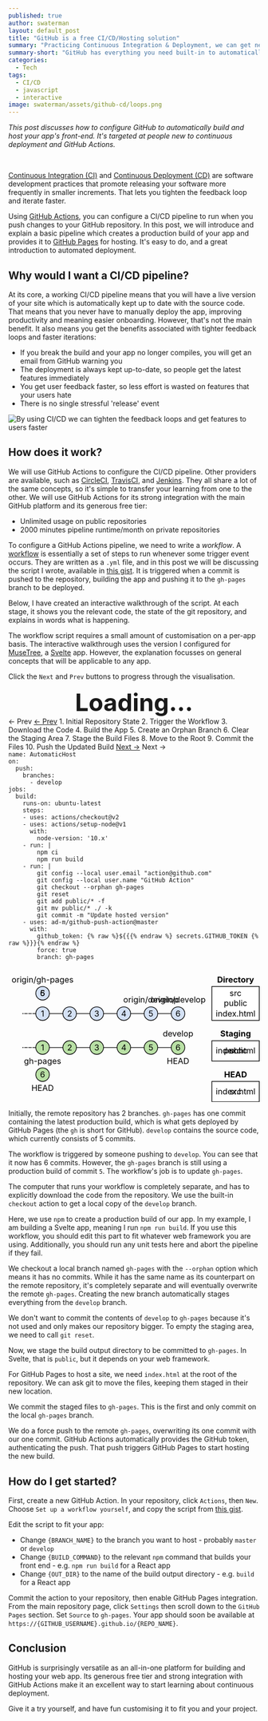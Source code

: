 ```yaml
---
published: true
author: swaterman
layout: default_post
title: "GitHub is a free CI/CD/Hosting solution"
summary: "Practicing Continuous Integration & Deployment, we can get new features to users faster and tighten our feedback loops. In this introduction to CI/CD, I introduce and explain an example GitHub Actions workflow which builds your front-end and deploys it with GitHub Pages"
summary-short: "GitHub has everything you need built-in to automatically build and deploy your app completely free"
categories:
  - Tech
tags:
  - CI/CD
  - javascript
  - interactive
image: swaterman/assets/github-cd/loops.png
---
```


<script src="{{ site.github.url }}/swaterman/assets/util/css.js"></script>
<script>loadCss("{{ site.github.url }}/swaterman/assets/github-cd/styles.css");</script>
<script src="{{ site.github.url }}/swaterman/assets/github-cd/script.js"></script>

*This post discusses how to configure GitHub to automatically build and host your app's front-end.*
*It's targeted at people new to continuous deployment and GitHub Actions.*

<br/>

[Continuous Integration (CI)](https://en.wikipedia.org/wiki/Continuous_integration) and [Continuous Deployment (CD)](https://en.wikipedia.org/wiki/Continuous_deployment) are software development practices that promote releasing your software more frequently in smaller increments.
That lets you tighten the feedback loop and iterate faster. 

Using [GitHub Actions](https://github.com/features/actions), you can configure a CI/CD pipeline to run when you push changes to your GitHub repository.
In this post, we will introduce and explain a basic pipeline which creates a production build of your app and provides it to [GitHub Pages](https://pages.github.com/) for hosting.
It's easy to do, and a great introduction to automated deployment.

## Why would I want a CI/CD pipeline?

At its core, a working CI/CD pipeline means that you will have a live version of your site which is automatically kept up to date with the source code.
That means that you never have to manually deploy the app, improving productivity and meaning easier onboarding.
However, that's not the main benefit.
It also means you get the benefits associated with tighter feedback loops and faster iterations:

* If you break the build and your app no longer compiles, you will get an email from GitHub warning you
* The deployment is always kept up-to-date, so people get the latest features immediately
* You get user feedback faster, so less effort is wasted on features that your users hate
* There is no single stressful 'release' event

![By using CI/CD we can tighten the feedback loops and get features to users faster]({{site.github.url}}/swaterman/assets/github-cd/loops.png "tighten those loops!")

## How does it work?

We will use GitHub Actions to configure the CI/CD pipeline.
Other providers are available, such as [CircleCI](https://circleci.com/), [TravisCI](https://travis-ci.org/), and [Jenkins](https://jenkins.io/).
They all share a lot of the same concepts, so it's simple to transfer your learning from one to the other.
We will use GitHub Actions for its strong integration with the main GitHub platform and its generous free tier:

* Unlimited usage on public repositories
* 2000 minutes pipeline runtime/month on private repositories

To configure a GitHub Actions pipeline, we need to write a *workflow*.
A [workflow](https://help.github.com/en/actions/configuring-and-managing-workflows/configuring-a-workflow#about-workflows) is essentially a set of steps to run whenever some trigger event occurs.
They are written as a `.yml` file, and in this post we will be discussing the script I wrote, available in [this gist](https://gist.github.com/stevenwaterman/3b5cf6bae7521c0fca400c7a3e1ede97).
It is triggered when a commit is pushed to the repository, building the app and pushing it to the `gh-pages` branch to be deployed.

Below, I have created an interactive walkthrough of the script.
At each stage, it shows you the relevant code, the state of the git repository, and explains in words what is happening.

The workflow script requires a small amount of customisation on a per-app basis.
The interactive walkthrough uses the version I configured for [MuseTree](https://github.com/stevenwaterman/musetree), a [Svelte](https://svelte.dev/) app.
However, the explanation focusses on general concepts that will be applicable to any app.

Click the `Next` and `Prev` buttons to progress through the visualisation.

<div class="hidden" style="width: 100%; text-align: center; font-weight: 700; font-size: 36pt"><b>Loading...</b></div>

<div class="slideContainer">

<div class="slideHeader">
<span class="maybe show0">&larr; Prev</span>
<a href="javascript:;" onclick="showPrev()" class="maybe show1 show2 show3 show4 show5 show6 show7 show8 show9">&larr; Prev</a>
<span class="slideTitle maybe show0">1. Initial Repository State</span>
<span class="slideTitle maybe show1">2. Trigger the Workflow</span>
<span class="slideTitle maybe show2">3. Download the Code</span>
<span class="slideTitle maybe show3">4. Build the App</span>
<span class="slideTitle maybe show4">5. Create an Orphan Branch</span>
<span class="slideTitle maybe show5">6. Clear the Staging Area</span>
<span class="slideTitle maybe show6">7. Stage the Build Files</span>
<span class="slideTitle maybe show7">8. Move to the Root</span>
<span class="slideTitle maybe show8">9. Commit the Files</span>
<span class="slideTitle maybe show9">10. Push the Updated Build</span>
<a href="javascript:;" onclick="showNext()" class="maybe show0 show1 show2 show3 show4 show5 show6 show7 show8">Next &rarr;</a>
<span class="maybe show9">Next &rarr;</span>
</div>

<div class="slideBody">

<pre class="codeBlock highlight" style="margin: 0 0 8px 0">
<code>name: AutomaticHost
<span class="slideCode slideCode1">on:</span>
  <span class="slideCode slideCode1">push:</span>
    <span class="slideCode slideCode1">branches:</span> 
      <span class="slideCode slideCode1">- develop</span>
<span class="nb">jobs</span>:
  build:
    runs-on: ubuntu-latest
    steps:
    <span class="slideCode slideCode2">- uses: actions/checkout@v2</span>
    <span class="slideCode slideCode3">- uses: actions/setup-node@v1
      with:
        node-version: <span class="s1">'10.x'</span>
    - run: |
        npm ci
        npm run build</span>
    - run: |
        git config <span class="nt">--local</span> user.email <span class="s2">"action@github.com"</span>
        git config <span class="nt">--local</span> user.name <span class="s2">"GitHub Action"</span>
        <span class="slideCode slideCode4">git checkout <span class="nt">--orphan</span> gh-pages</span>
        <span class="slideCode slideCode5">git reset</span>
        <span class="slideCode slideCode6">git add public/<span class="k">*</span> <span class="nt">-f</span></span>
        <span class="slideCode slideCode7">git <span class="nb">mv </span>public/<span class="k">*</span> ./ <span class="nt">-k</span></span>
        <span class="slideCode slideCode8">git commit <span class="nt">-m</span> <span class="s2">"Update hosted version"</span></span>
    <span class="slideCode slideCode9">- uses: ad-m/github-push-action@master
      with:
        github_token: <span class="k">{% raw %}${{{% endraw %}</span><span class="p"> secrets.GITHUB_TOKEN </span><span class="k">{% raw %}}}{% endraw %}</span>
        force: <span class="nb">true</span>
        branch: gh-pages</span>
</code>
</pre>

<div>
<div class="svgContainer">
<svg xmlns="http://www.w3.org/2000/svg" xmlns:xlink="http://www.w3.org/1999/xlink" version="1.1" viewBox="-0.5 -0.5 371 191">
<g>
<path d="M 60 110 L 80 110 L 60 110 L 80 110" fill="none" stroke="#000000" stroke-miterlimit="10" pointer-events="stroke" class="maybe show2 show3 show4 show5 show6 show7 show8 show9"></path><path d="M 40 110 L 20 110 L 40 110 L 20 110" fill="none" stroke="#000000" stroke-miterlimit="10" stroke-dasharray="3 3" pointer-events="stroke" class="maybe show2 show3 show4 show5 show6 show7 show8 show9"></path><ellipse cx="50" cy="110" rx="10" ry="10" fill="#b9e0a5" stroke="#000000" pointer-events="all" class="maybe show2 show3 show4 show5 show6 show7 show8 show9"></ellipse>
<text x="50" y="114" fill="#000000" font-size="12px" text-anchor="middle" class="maybe show2 show3 show4 show5 show6 show7 show8 show9">1</text>
<path d="M 100 110 L 120 110 L 100 110 L 120 110" fill="none" stroke="#000000" stroke-miterlimit="10" pointer-events="stroke" class="maybe show2 show3 show4 show5 show6 show7 show8 show9"></path>
<ellipse cx="90" cy="110" rx="10" ry="10" fill="#b9e0a5" stroke="#000000" pointer-events="all" class="maybe show2 show3 show4 show5 show6 show7 show8 show9"></ellipse>
<text x="90" y="114" fill="#000000" font-size="12px" text-anchor="middle" class="maybe show2 show3 show4 show5 show6 show7 show8 show9">2</text>
<path d="M 140 110 L 160 110 L 140 110 L 160 110" fill="none" stroke="#000000" stroke-miterlimit="10" pointer-events="stroke" class="maybe show2 show3 show4 show5 show6 show7 show8 show9"></path>
<ellipse cx="130" cy="110" rx="10" ry="10" fill="#b9e0a5" stroke="#000000" pointer-events="all" class="maybe show2 show3 show4 show5 show6 show7 show8 show9"></ellipse>
<text x="130" y="114" fill="#000000" font-size="12px" text-anchor="middle" class="maybe show2 show3 show4 show5 show6 show7 show8 show9">3</text>
<path d="M 180 110 L 200 110 L 180 110 L 200 110" fill="none" stroke="#000000" stroke-miterlimit="10" pointer-events="stroke" class="maybe show2 show3 show4 show5 show6 show7 show8 show9"></path>
<ellipse cx="170" cy="110" rx="10" ry="10" fill="#b9e0a5" stroke="#000000" pointer-events="all" class="maybe show2 show3 show4 show5 show6 show7 show8 show9"></ellipse>
<text x="170" y="114" fill="#000000" font-size="12px" text-anchor="middle" class="maybe show2 show3 show4 show5 show6 show7 show8 show9">4</text>
<path d="M 220 110 L 240 110 L 220 110 L 240 110" fill="none" stroke="#000000" stroke-miterlimit="10" pointer-events="stroke" class="maybe show2 show3 show4 show5 show6 show7 show8 show9"></path>
<ellipse cx="210" cy="110" rx="10" ry="10" fill="#b9e0a5" stroke="#000000" pointer-events="all" class="maybe show2 show3 show4 show5 show6 show7 show8 show9"></ellipse>
<text x="210" y="114" fill="#000000" font-size="12px" text-anchor="middle" class="maybe show2 show3 show4 show5 show6 show7 show8 show9">5</text>
<ellipse cx="250" cy="110" rx="10" ry="10" fill="#b9e0a5" stroke="#000000" pointer-events="all" class="maybe show2 show3 show4 show5 show6 show7 show8 show9"></ellipse>
<text x="250" y="114" fill="#000000" font-size="12px" text-anchor="middle" class="maybe show2 show3 show4 show5 show6 show7 show8 show9">6</text>
<text x="250" y="94" fill="#000000" font-size="12px" text-anchor="middle" class="maybe show2 show3 show4 show5 show6 show7 show8 show9">develop</text>
<text x="250" y="134" fill="#000000" font-size="12px" text-anchor="middle" class="maybe show2 show3">HEAD</text>
<path d="M 60 60 L 80 60 L 60 60 L 80 60" fill="none" stroke="#000000" stroke-miterlimit="10" pointer-events="stroke"></path>
<path d="M 40 60 L 20 60 L 40 60 L 20 60" fill="none" stroke="#000000" stroke-miterlimit="10" stroke-dasharray="3 3" pointer-events="stroke"></path>
<ellipse cx="50" cy="60" rx="10" ry="10" fill="#d4e1f5" stroke="#000000" pointer-events="all"></ellipse>
<text x="50" y="64" fill="#000000" font-size="12px" text-anchor="middle">1</text>
<path d="M 100 60 L 120 60 L 100 60 L 120 60" fill="none" stroke="#000000" stroke-miterlimit="10" pointer-events="stroke"></path>
<ellipse cx="90" cy="60" rx="10" ry="10" fill="#d4e1f5" stroke="#000000" pointer-events="all"></ellipse>
<text x="90" y="64" fill="#000000" font-size="12px" text-anchor="middle">2</text>
<path d="M 140 60 L 160 60 L 140 60 L 160 60" fill="none" stroke="#000000" stroke-miterlimit="10" pointer-events="stroke"></path>
<ellipse cx="130" cy="60" rx="10" ry="10" fill="#d4e1f5" stroke="#000000" pointer-events="all"></ellipse>
<text x="130" y="64" fill="#000000" font-size="12px" text-anchor="middle">3</text>
<path d="M 180 60 L 200 60 L 180 60 L 200 60" fill="none" stroke="#000000" stroke-miterlimit="10" pointer-events="stroke"></path>
<ellipse cx="170" cy="60" rx="10" ry="10" fill="#d4e1f5" stroke="#000000" pointer-events="all"></ellipse>
<text x="170" y="64" fill="#000000" font-size="12px" text-anchor="middle">4</text>
<path d="M 220 60 L 240 60 L 220 60 L 240 60" fill="none" stroke="#000000" stroke-miterlimit="10" pointer-events="stroke" class="maybe show1 show2 show3 show4 show5 show6 show7 show8 show9"></path>
<ellipse cx="210" cy="60" rx="10" ry="10" fill="#d4e1f5" stroke="#000000" pointer-events="all"></ellipse>
<text x="210" y="64" fill="#000000" font-size="12px" text-anchor="middle">5</text>
<ellipse cx="250" cy="60" rx="10" ry="10" fill="#d4e1f5" stroke="#000000" pointer-events="all" class="maybe show1 show2 show3 show4 show5 show6 show7 show8 show9"></ellipse>
<text x="250" y="64" fill="#000000" font-size="12px" text-anchor="middle" class="maybe show1 show2 show3 show4 show5 show6 show7 show8 show9">6</text>
<text x="250" y="44" fill="#000000" font-size="12px" text-anchor="middle" class="maybe show1 show2 show3 show4 show5 show6 show7 show8 show9">origin/develop</text>
<ellipse cx="50" cy="30" rx="10" ry="10" fill="#d4e1f5" stroke="#000000" pointer-events="all"></ellipse>
<text class="maybe show9" x="50" y="34" fill="#000000" font-size="12px" text-anchor="middle">6</text>
<text x="50" y="14" fill="#000000" font-size="12px" text-anchor="middle">origin/gh-pages</text>
<text x="335" y="14" fill="#000000" font-size="12px" text-anchor="middle" font-weight="bold">Directory</text>
<text x="335" y="94" fill="#000000" font-size="12px" text-anchor="middle" font-weight="bold">Staging</text>
<text x="335" y="154" fill="#000000" font-size="12px" text-anchor="middle" font-weight="bold">HEAD</text>
<ellipse cx="50" cy="150" rx="10" ry="10" fill="#b9e0a5" stroke="#000000" pointer-events="all" class="maybe show4 show5 show6 show7 show8 show9"></ellipse>
<text class="maybe show8 show9" x="50" y="154" fill="#000000" font-size="12px" text-anchor="middle">6</text>
<text x="50" y="134" fill="#000000" font-size="12px" text-anchor="middle" class="maybe show4 show5 show6 show7 show8 show9">gh-pages</text>
<text x="50" y="174" fill="#000000" font-size="12px" text-anchor="middle" class="maybe show4 show5 show6 show7 show8 show9">HEAD</text>
<text class="maybe show0 show1 show2 show3 show4 show5 show6 show7 show8" x="50" y="34" fill="#000000" font-size="12px" text-anchor="middle">5</text>
<text class="maybe show0" x="210" y="44" fill="#000000" font-size="12px" text-anchor="middle">origin/develop</text>
<rect x="300" y="20" width="70" height="50" fill="#ffffff" stroke="#000000" pointer-events="all"></rect>
<text class="maybe show2 show3 show4 show5 show6 show7 show8 show9" x="335" fill="#000000" font-size="12px" text-anchor="middle" y="34">src</text>
<text class="maybe show3 show4 show5 show6 show7 show8 show9" x="335" y="49" fill="#000000" font-size="12px" text-anchor="middle">public</text>
<text class="maybe show7 show8 show9" x="335" fill="#000000" font-size="12px" text-anchor="middle" y="64">index.html</text>
<rect x="300" y="100" width="70" height="30" fill="#ffffff" stroke="#000000" pointer-events="all"></rect>
<text class="maybe show4" x="335" y="119" fill="#000000" font-size="12px" text-anchor="middle">src</text>
<text class="maybe show6" x="335" y="119" fill="#000000" font-size="12px" text-anchor="middle">public</text>
<text class="maybe show7" x="335" y="119" fill="#000000" font-size="12px" text-anchor="middle">index.html</text>
<rect x="300" y="160" width="70" height="30" fill="#ffffff" stroke="#000000" pointer-events="all"></rect>
<text class="maybe show8 show9" x="335" y="179" fill="#000000" font-size="12px" text-anchor="middle">index.html</text>
<text class="maybe show2 show3" x="335" y="179" fill="#000000" font-size="12px" text-anchor="middle">src</text>
</g>
</svg>
</div>

<div class="textContainer">
<p class="maybe show0">
Initially, the remote repository has 2 branches.
<code class="language-plaintext highlighter-rouge">gh-pages</code> has one commit containing the latest production build, which is what gets deployed by GitHub Pages (the <code class="language-plaintext highlighter-rouge">gh</code> is short for GitHub).
<code class="language-plaintext highlighter-rouge">develop</code> contains the source code, which currently consists of 5 commits.
</p>
<p class="maybe show1">
The workflow is triggered by someone pushing to <code class="language-plaintext highlighter-rouge">develop</code>.
You can see that it now has 6 commits.
However, the <code class="language-plaintext highlighter-rouge">gh-pages</code> branch is still using a production build of commit <code class="language-plaintext highlighter-rouge">5</code>.
The workflow's job is to update <code class="language-plaintext highlighter-rouge">gh-pages</code>.
</p>
<p class="maybe show2">
The computer that runs your workflow is completely separate, and has to explicitly download the code from the repository.
We use the built-in <code class="language-plaintext highlighter-rouge">checkout</code> action to get a local copy of the <code class="language-plaintext highlighter-rouge">develop</code> branch.
</p>
<p class="maybe show3">
Here, we use <code class="language-plaintext highlighter-rouge">npm</code> to create a production build of our app.
In my example, I am building a Svelte app, meaning I run <code class="language-plaintext highlighter-rouge">npm run build</code>.
If you use this workflow, you should edit this part to fit whatever web framework you are using.
Additionally, you should run any unit tests here and abort the pipeline if they fail.
</p>
<p class="maybe show4">
We checkout a local branch named <code class="language-plaintext highlighter-rouge">gh-pages</code> with the <code class="language-plaintext highlighter-rouge">--orphan</code> option which means it has no commits.
While it has the same name as its counterpart on the remote repository, it's completely separate and will eventually overwrite the remote <code class="language-plaintext highlighter-rouge">gh-pages</code>.
Creating the new branch automatically stages everything from the <code class="language-plaintext highlighter-rouge">develop</code> branch.
</p>
<p class="maybe show5">
We don't want to commit the contents of <code class="language-plaintext highlighter-rouge">develop</code> to <code class="language-plaintext highlighter-rouge">gh-pages</code> because it's not used and only makes our repository bigger.
To empty the staging area, we need to call <code class="language-plaintext highlighter-rouge">git reset</code>.
</p>
<p class="maybe show6">
Now, we stage the build output directory to be committed to <code class="language-plaintext highlighter-rouge">gh-pages</code>.
In Svelte, that is <code class="language-plaintext highlighter-rouge">public</code>, but it depends on your web framework.
</p>
<p class="maybe show7">
For GitHub Pages to host a site, we need <code class="language-plaintext highlighter-rouge">index.html</code> at the root of the repository.
We can ask git to move the files, keeping them staged in their new location.
</p>
<p class="maybe show8">
We commit the staged files to <code class="language-plaintext highlighter-rouge">gh-pages</code>.
This is the first and only commit on the local <code class="language-plaintext highlighter-rouge">gh-pages</code> branch.
</p>
<p class="maybe show9">
We do a force push to the remote <code class="language-plaintext highlighter-rouge">gh-pages</code>, overwriting its one commit with our one commit.
GitHub Actions automatically provides the GitHub token, authenticating the push.
That push triggers GitHub Pages to start hosting the new build.
</p>
</div>
</div>
<div style="clear: both"></div>
</div>
</div>

## How do I get started?

First, create a new GitHub Action.
In your repository, click `Actions`, then `New`.
Choose `Set up a workflow yourself`, and copy the script from [this gist](https://gist.github.com/stevenwaterman/3b5cf6bae7521c0fca400c7a3e1ede97).

Edit the script to fit your app:

* Change `{BRANCH_NAME}` to the branch you want to host - probably `master` or `develop`
* Change `{BUILD_COMMAND}` to the relevant `npm` command that builds your front end - e.g. `npm run build` for a React app
* Change `{OUT_DIR}` to the name of the build output directory - e.g. `build` for a React app

Commit the action to your repository, then enable GitHub Pages integration.
From the main repository page, click `Settings` then scroll down to the `GitHub Pages` section.
Set `Source` to `gh-pages`.
Your app should soon be available at `https://{GITHUB_USERNAME}.github.io/{REPO_NAME}`.

## Conclusion

GitHub is surprisingly versatile as an all-in-one platform for building and hosting your web app.
Its generous free tier and strong integration with GitHub Actions make it an excellent way to start learning about continuous deployment.

Give it a try yourself, and have fun customising it to fit you and your project.

<script>showSlide(0);</script>

